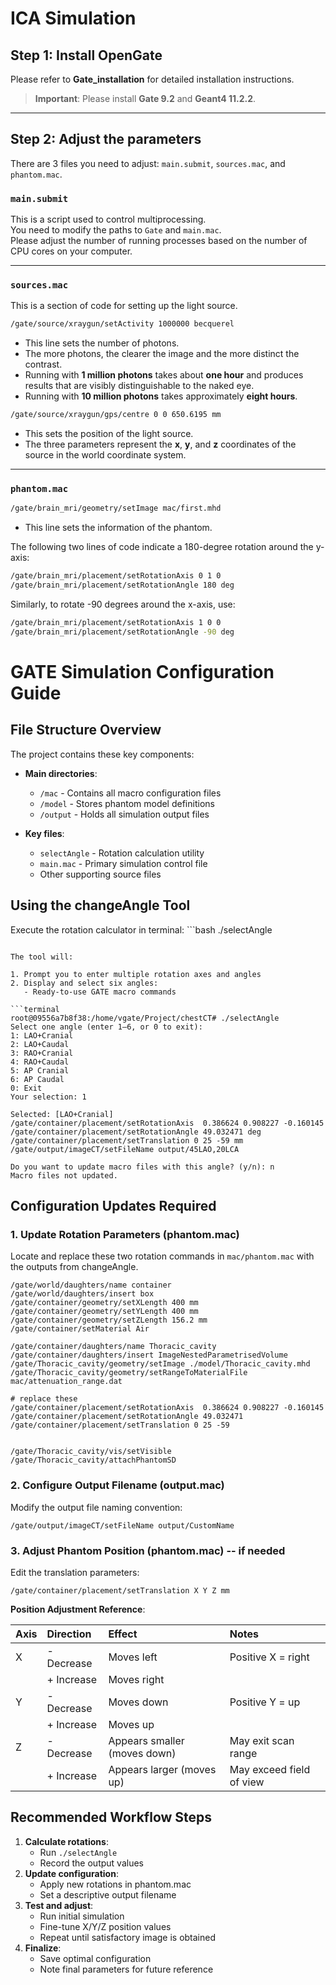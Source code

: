
# ICA Simulation

## Step 1: Install OpenGate

Please refer to **Gate_installation** for detailed installation instructions.

> **Important**: Please install **Gate 9.2** and **Geant4 11.2.2**.

---

## Step 2: Adjust the parameters

There are 3 files you need to adjust: `main.submit`, `sources.mac`, and `phantom.mac`.

### `main.submit`

This is a script used to control multiprocessing.  
You need to modify the paths to `Gate` and `main.mac`.  
Please adjust the number of running processes based on the number of CPU cores on your computer.

---

### `sources.mac`

This is a section of code for setting up the light source.

```bash
/gate/source/xraygun/setActivity 1000000 becquerel
```

- This line sets the number of photons.
- The more photons, the clearer the image and the more distinct the contrast.
- Running with **1 million photons** takes about **one hour** and produces results that are visibly distinguishable to the naked eye.
- Running with **10 million photons** takes approximately **eight hours**.

```bash
/gate/source/xraygun/gps/centre 0 0 650.6195 mm
```

- This sets the position of the light source.
- The three parameters represent the **x**, **y**, and **z** coordinates of the source in the world coordinate system.

---

### `phantom.mac`

```bash
/gate/brain_mri/geometry/setImage mac/first.mhd
```

- This line sets the information of the phantom.

The following two lines of code indicate a 180-degree rotation around the y-axis:

```bash
/gate/brain_mri/placement/setRotationAxis 0 1 0  
/gate/brain_mri/placement/setRotationAngle 180 deg
```

Similarly, to rotate -90 degrees around the x-axis, use:

```bash
/gate/brain_mri/placement/setRotationAxis 1 0 0  
/gate/brain_mri/placement/setRotationAngle -90 deg
```


# GATE Simulation Configuration Guide

## File Structure Overview

The project contains these key components:

- **Main directories**:
  - `/mac` - Contains all macro configuration files
  - `/model` - Stores phantom model definitions
  - `/output` - Holds all simulation output files

- **Key files**:
  - `selectAngle` - Rotation calculation utility
  - `main.mac` - Primary simulation control file
  - Other supporting source files

## Using the changeAngle Tool

Execute the rotation calculator in terminal:
​```bash
./selectAngle
```

The tool will:

1. Prompt you to enter multiple rotation axes and angles
2. Display and select six angles:
   - Ready-to-use GATE macro commands

```terminal
root@09556a7b8f38:/home/vgate/Project/chestCT# ./selectAngle 
Select one angle (enter 1–6, or 0 to exit):
1: LAO+Cranial
2: LAO+Caudal
3: RAO+Cranial
4: RAO+Caudal
5: AP Cranial
6: AP Caudal
0: Exit
Your selection: 1

Selected: [LAO+Cranial]
/gate/container/placement/setRotationAxis  0.386624 0.908227 -0.160145
/gate/container/placement/setRotationAngle 49.032471 deg
/gate/container/placement/setTranslation 0 25 -59 mm
/gate/output/imageCT/setFileName output/45LAO,20LCA

Do you want to update macro files with this angle? (y/n): n
Macro files not updated.

```

## Configuration Updates Required

### 1. Update Rotation Parameters (phantom.mac)

Locate and replace these two rotation commands in `mac/phantom.mac` with the outputs from changeAngle.

```gate
/gate/world/daughters/name container
/gate/world/daughters/insert box
/gate/container/geometry/setXLength 400 mm 
/gate/container/geometry/setYLength 400 mm
/gate/container/geometry/setZLength 156.2 mm
/gate/container/setMaterial Air

/gate/container/daughters/name Thoracic_cavity
/gate/container/daughters/insert ImageNestedParametrisedVolume
/gate/Thoracic_cavity/geometry/setImage ./model/Thoracic_cavity.mhd
/gate/Thoracic_cavity/geometry/setRangeToMaterialFile mac/attenuation_range.dat

# replace these
/gate/container/placement/setRotationAxis  0.386624 0.908227 -0.160145
/gate/container/placement/setRotationAngle 49.032471
/gate/container/placement/setTranslation 0 25 -59


/gate/Thoracic_cavity/vis/setVisible
/gate/Thoracic_cavity/attachPhantomSD
```



### 2. Configure Output Filename (output.mac)

Modify the output file naming convention:

```gate
/gate/output/imageCT/setFileName output/CustomName
```

### 3. Adjust Phantom Position (phantom.mac) -- if needed

Edit the translation parameters:

```gate
/gate/container/placement/setTranslation X Y Z mm
```

**Position Adjustment Reference**:

| Axis | Direction  | Effect                       | Notes                    |
| :--- | :--------- | :--------------------------- | :----------------------- |
| X    | - Decrease | Moves left                   | Positive X = right       |
|      | + Increase | Moves right                  |                          |
| Y    | - Decrease | Moves down                   | Positive Y = up          |
|      | + Increase | Moves up                     |                          |
| Z    | - Decrease | Appears smaller (moves down) | May exit scan range      |
|      | + Increase | Appears larger (moves up)    | May exceed field of view |

## Recommended Workflow Steps

1. **Calculate rotations**:
   - Run `./selectAngle`
   - Record the output values
2. **Update configuration**:
   - Apply new rotations in phantom.mac
   - Set a descriptive output filename
3. **Test and adjust**:
   - Run initial simulation
   - Fine-tune X/Y/Z position values
   - Repeat until satisfactory image is obtained
4. **Finalize**:
   - Save optimal configuration
   - Note final parameters for future reference
